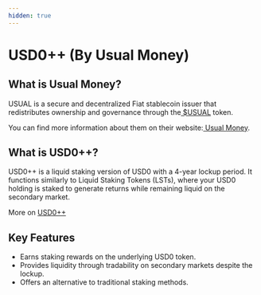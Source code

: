 ```yaml
---
hidden: true
---
```


# USD0++ (By Usual Money)

## What is Usual Money?

USUAL is a secure and decentralized Fiat stablecoin issuer that redistributes ownership and governance through the[ $USUAL](https://docs.usual.money/usual-products/usual-governance-token) token.&#x20;

You can find more information about them on their website:[ Usual Money](https://usual.money/).



## What is USD0++?

USD0++ is a liquid staking version of USD0 with a 4-year lockup period. It functions similarly to Liquid Staking Tokens (LSTs), where your USD0 holding is staked to generate returns while remaining liquid on the secondary market.

More on [USD0++](https://docs.usual.money/usual-products/usd0-liquid-staking-token)



## Key Features

* Earns staking rewards on the underlying USD0 token.
* Provides liquidity through tradability on secondary markets despite the lockup.
* Offers an alternative to traditional staking methods.
